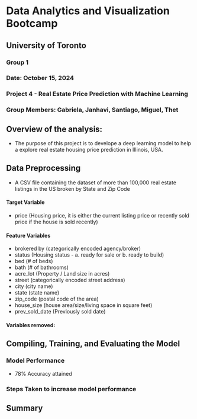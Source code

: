 # Data Analytics and Visualization Bootcamp 
## University of Toronto
### Group 1
### Date: October 15, 2024
### Project 4 - Real Estate Price Prediction with Machine Learning
### Group Members: Gabriela, Janhavi, Santiago, Miguel, Thet


## Overview of the analysis: 
 - The purpose of this project is to develope a deep learning model to help a explore real estate housing price prediction in Illinois, USA.

## Data Preprocessing
 - A CSV file containing the dataset of more than 100,000 real estate listings in the US broken by State and Zip Code

#### Target Variable
 - price (Housing price, it is either the current listing price or recently sold price if the house is sold recently)

#### Feature Variables
 - brokered by (categorically encoded agency/broker)
 - status (Housing status - a. ready for sale or b. ready to build)
  - bed (# of beds)
 - bath (# of bathrooms)
 - acre_lot (Property / Land size in acres)
 - street (categorically encoded street address)
 - city (city name)
 - state (state name)
 - zip_code (postal code of the area)
 - house_size (house area/size/living space in square feet)
 - prev_sold_date (Previously sold date)

#### Variables removed:


## Compiling, Training, and Evaluating the Model

### Model Performance
  - 78% Accuracy attained
  
### Steps Taken to increase model performance


## Summary
  
